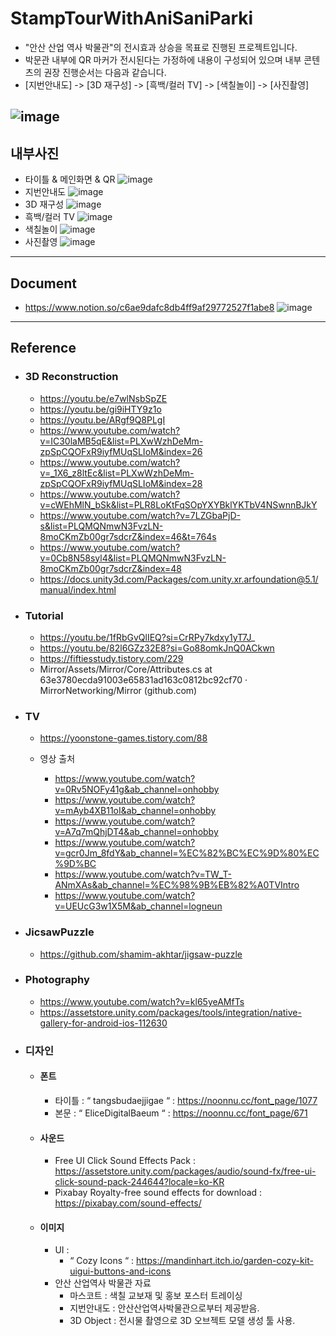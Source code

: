# StampTourWithAniSaniParki
- "안산 산업 역사 박물관"의 전시효과 상승을 목표로 진행된 프로젝트입니다.
- 박문관 내부에 QR 마커가 전시된다는 가정하에 내용이 구성되어 있으며 내부 콘텐츠의 권장 진행순서는 다음과 같습니다.
- [지번안내도] -> [3D 재구성] -> [흑백/컬러 TV] -> [색칠놀이] -> [사진촬영]
  
![image](https://github.com/FelForest/StampTourWithAniSaniParki/assets/67967722/c6acac85-bf5a-40fd-93ac-5a83ad6e2781)
---
## 내부사진
- 타이틀 & 메인화면 & QR
    ![image](https://github.com/FelForest/StampTourWithAniSaniParki/assets/67967722/ab3a3903-5918-4873-9b64-19a11eadc1fb)
- 지번안내도
    ![image](https://github.com/FelForest/StampTourWithAniSaniParki/assets/67967722/637d6214-d5ed-4bda-b318-77f9709d961b)
- 3D 재구성
    ![image](https://github.com/FelForest/StampTourWithAniSaniParki/assets/67967722/9140c62d-6ce9-443f-8980-ee40c73dcbdf)
- 흑백/컬러 TV
    ![image](https://github.com/FelForest/StampTourWithAniSaniParki/assets/67967722/b44263c9-35bc-4122-ac90-e5366484a462)
- 색칠놀이
    ![image](https://github.com/FelForest/StampTourWithAniSaniParki/assets/67967722/3352ee72-3760-4933-b956-e7e8052464b9)
- 사진촬영
    ![image](https://github.com/FelForest/StampTourWithAniSaniParki/assets/67967722/47471c2b-e64e-4e2a-bc46-fdb59a42f681)
---
## Document
- https://www.notion.so/c6ae9dafc8db4ff9af29772527f1abe8
![image](https://github.com/FelForest/StampTourWithAniSaniParki/assets/67967722/501db139-9adf-4095-8045-f02da27df2dc)
---
## Reference
- ### 3D Reconstruction
  - https://youtu.be/e7wlNsbSpZE
  - https://youtu.be/gi9iHTY9z1o
  - https://youtu.be/ARgf9Q8PLgI
  - https://www.youtube.com/watch?v=IC30laMB5qE&list=PLXwWzhDeMm-zpSpCQOFxR9iyfMUqSLIoM&index=26
  - https://www.youtube.com/watch?v=_1X6_z8ltEc&list=PLXwWzhDeMm-zpSpCQOFxR9iyfMUqSLIoM&index=28
  - https://www.youtube.com/watch?v=cWEhMlN_bSk&list=PLR8LoKtFqSOpYXYBklYKTbV4NSwnnBJkY
  - https://www.youtube.com/watch?v=7LZGbaPjD-s&list=PLQMQNmwN3FvzLN-8moCKmZb00gr7sdcrZ&index=46&t=764s
  - https://www.youtube.com/watch?v=0Cb8N58syl4&list=PLQMQNmwN3FvzLN-8moCKmZb00gr7sdcrZ&index=48
  - https://docs.unity3d.com/Packages/com.unity.xr.arfoundation@5.1/manual/index.html
   
- ### Tutorial
  - https://youtu.be/1fRbGvQlIEQ?si=CrRPy7kdxy1yT7J_
  - https://youtu.be/82l6GZz32E8?si=Go88omkJnQ0ACkwn
  - https://fiftiesstudy.tistory.com/229
  - Mirror/Assets/Mirror/Core/Attributes.cs at 63e3780ecda91003e65831ad163c0812bc92cf70 · MirrorNetworking/Mirror (github.com)
 
- ### TV
  - https://yoonstone-games.tistory.com/88
  
  - 영상 출처
    - https://www.youtube.com/watch?v=0Rv5NOFy41g&ab_channel=onhobby
    - https://www.youtube.com/watch?v=mAyb4XB11oI&ab_channel=onhobby
    - https://www.youtube.com/watch?v=A7q7mQhjDT4&ab_channel=onhobby
    - https://www.youtube.com/watch?v=gcr0Jm_8fdY&ab_channel=%EC%82%BC%EC%9D%80%EC%9D%BC
    - https://www.youtube.com/watch?v=TW_T-ANmXAs&ab_channel=%EC%98%9B%EB%82%A0TVIntro
    - https://www.youtube.com/watch?v=UEUcG3w1X5M&ab_channel=logneun
   
- ### JicsawPuzzle 
  - https://github.com/shamim-akhtar/jigsaw-puzzle

- ### Photography 
  - https://www.youtube.com/watch?v=kl65yeAMfTs
  - https://assetstore.unity.com/packages/tools/integration/native-gallery-for-android-ios-112630

- ### 디자인
  - #### 폰트
    - 타이틀 : “ tangsbudaejjigae “ : https://noonnu.cc/font_page/1077 
    - 본문 : “ EliceDigitalBaeum “ : https://noonnu.cc/font_page/671

  - #### 사운드
    - Free UI Click Sound Effects Pack : https://assetstore.unity.com/packages/audio/sound-fx/free-ui-click-sound-pack-244644?locale=ko-KR
    - Pixabay Royalty-free sound effects for download : https://pixabay.com/sound-effects/
   
  - #### 이미지
    - UI : 
      - “ Cozy Icons “ : https://mandinhart.itch.io/garden-cozy-kit-uigui-buttons-and-icons
    - 안산 산업역사 박물관 자료
      - 마스코트 : 색칠 교보재 및 홍보 포스터 트레이싱
      - 지번안내도 : 안산산업역사박물관으로부터 제공받음.
      - 3D Object : 전시물 촬영으로 3D 오브젝트 모델 생성 툴 사용.
